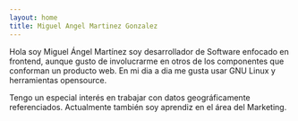 ```yaml
---
layout: home
title: Miguel Angel Martinez Gonzalez
---
```


Hola soy Miguel Ángel Martínez soy desarrollador de Software enfocado en frontend, aunque gusto de involucrarme en  otros de los componentes que conforman un producto web. En mi dia a dia me gusta usar GNU Linux y herramientas opensource. 

Tengo un especial interés en trabajar con datos geográficamente referenciados. Actualmente también soy aprendiz en el área del Marketing. 

